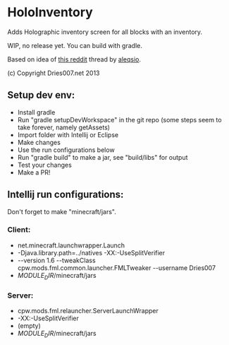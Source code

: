 # HoloInventory

Adds Holographic inventory screen for all blocks with an inventory.

WIP, no release yet. You can build with gradle.

Based on idea of [this reddit](http://www.reddit.com/r/Minecraft/comments/1prvo4) thread by [aleqsio](http://www.reddit.com/user/aleqsio).

(c) Copyright  Dries007.net 2013

## Setup dev env:

- Install gradle
- Run "gradle setupDevWorkspace" in the git repo (some steps seem to take forever, namely getAssets)
- Import folder with Intellij or Eclipse
- Make changes
- Use the run configurations below
- Run "gradle build" to make a jar, see "build/libs" for output
- Test your changes
- Make a PR!

## Intellij run configurations:
Don't forget to make "minecraft/jars".

### Client:
- net.minecraft.launchwrapper.Launch
- -Djava.library.path=../natives -XX:-UseSplitVerifier
- --version 1.6 --tweakClass cpw.mods.fml.common.launcher.FMLTweaker --username Dries007
- $MODULE_DIR$/minecraft/jars

### Server:
- cpw.mods.fml.relauncher.ServerLaunchWrapper
- -XX:-UseSplitVerifier
- (empty)
- $MODULE_DIR$/minecraft/jars